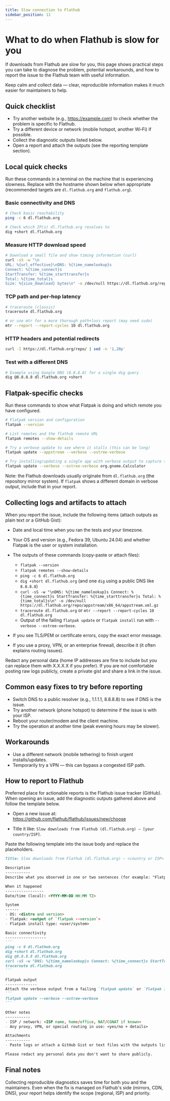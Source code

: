 ```yaml
---
title: Slow connection to Flathub
sidebar_position: 11
---
```


# What to do when Flathub is slow for you

If downloads from Flathub are slow for you, this page shows practical steps you can take to diagnose the problem, potential workarounds, and how to report the issue to the Flathub team with useful information.

Keep calm and collect data — clear, reproducible information makes it much easier for maintainers to help.

## Quick checklist

- Try another website (e.g., https://example.com) to check whether the problem is specific to Flathub.
- Try a different device or network (mobile hotspot, another Wi‑Fi) if possible.
- Collect the diagnostic outputs listed below.
- Open a report and attach the outputs (see the reporting template section).

## Local quick checks

Run these commands in a terminal on the machine that is experiencing slowness. Replace <target> with the hostname shown below when appropriate (recommended targets are `dl.flathub.org` and `flathub.org`).


### Basic connectivity and DNS

```bash
# Check basic reachability
ping -c 6 dl.flathub.org

# Check which IP(s) dl.flathub.org resolves to
dig +short dl.flathub.org
```

### Measure HTTP download speed

```bash
# Download a small file and show timing information (curl)
curl -sS -w "\n
URL: %{url_effective}\nDNS: %{time_namelookup}s
Connect: %{time_connect}s
StartTransfer: %{time_starttransfer}s
Total: %{time_total}s
Size: %{size_download} bytes\n" -o /dev/null https://dl.flathub.org/repo/appstream/x86_64/appstream.xml.gz
```

### TCP path and per‑hop latency

```bash
# traceroute (classic)
traceroute dl.flathub.org

# or use mtr for a more thorough path+loss report (may need sudo)
mtr --report --report-cycles 10 dl.flathub.org
```

### HTTP headers and potential redirects

```bash
curl -I https://dl.flathub.org/repo/ | sed -n '1,20p'
```

### Test with a different DNS

```bash
# Example using Google DNS (8.8.8.8) for a single dig query
dig @8.8.8.8 dl.flathub.org +short
```

## Flatpak-specific checks

Run these commands to show what Flatpak is doing and which remote you have configured.

```bash
# Flatpak version and configuration
flatpak --version

# List remotes and the flathub remote URL
flatpak remotes --show-details

# Try a verbose update to see where it stalls (this can be long)
flatpak update --appstream --verbose --ostree-verbose

# Try installing/updating a single app with verbose output to capture the failure
flatpak update --verbose --ostree-verbose org.gnome.Calculator
```

Note: the Flathub downloads usually originate from `dl.flathub.org` (the repository mirror system). If `flatpak` shows a different domain in verbose output, include that in your report.

## Collecting logs and artifacts to attach

When you report the issue, include the following items (attach outputs as plain text or a GitHub Gist):

- Date and local time when you ran the tests and your timezone.
- Your OS and version (e.g., Fedora 39, Ubuntu 24.04) and whether Flatpak is the user or system installation.
- The outputs of these commands (copy-paste or attach files):

	- `flatpak --version`
	- `flatpak remotes --show-details`
	- `ping -c 6 dl.flathub.org`
	- `dig +short dl.flathub.org` (and one `dig` using a public DNS like `8.8.8.8`)
	- `curl -sS -w "\nDNS: %{time_namelookup}s Connect: %{time_connect}s StartTransfer: %{time_starttransfer}s Total: %{time_total}s\n" -o /dev/null https://dl.flathub.org/repo/appstream/x86_64/appstream.xml.gz`
	- `traceroute dl.flathub.org` or `mtr --report --report-cycles 10 dl.flathub.org`
	- Output of the failing `flatpak update` or `flatpak install` run with `--verbose --ostree-verbose`.

- If you see TLS/PEM or certificate errors, copy the exact error message.
- If you use a proxy, VPN, or an enterprise firewall, describe it (it often explains routing issues).

Redact any personal data (home IP addresses are fine to include but you can replace them with X.X.X.X if you prefer). If you are not comfortable posting raw logs publicly, create a private gist and share a link in the issue.

## Common easy fixes to try before reporting

- Switch DNS to a public resolver (e.g., 1.1.1.1, 8.8.8.8) to see if DNS is the issue.
- Try another network (phone hotspot) to determine if the issue is with your ISP.
- Reboot your router/modem and the client machine.
- Try the operation at another time (peak evening hours may be slower).

## Workarounds

- Use a different network (mobile tethering) to finish urgent installs/updates.
- Temporarily try a VPN — this can bypass a congested ISP path.

## How to report to Flathub

Preferred place for actionable reports is the Flathub issue tracker (GitHub). When opening an issue, add the diagnostic outputs gathered above and follow the template below.

- Open a new issue at: https://github.com/flathub/flathub/issues/new/choose

- Title it like: `Slow downloads from Flathub (dl.flathub.org) — [your country/ISP]`.

Paste the following template into the issue body and replace the placeholders.

````markdown
Title: Slow downloads from Flathub (dl.flathub.org) — <country or ISP>

Description
-----------
Describe what you observed in one or two sentences (for example: "Flatpak updates/downloads are very slow, ~50 KB/s, but other websites are fast").

When it happened
-----------------
Date/time (local): <YYYY-MM-DD HH:MM TZ>

System
------
- OS: <distro and version>
- flatpak: <output of `flatpak --version`>
- Flatpak install type: <user/system>

Basic connectivity
------------------
```
ping -c 6 dl.flathub.org
dig +short dl.flathub.org
dig @8.8.8.8 dl.flathub.org
curl -sS -w "DNS: %{time_namelookup}s Connect: %{time_connect}s StartTransfer: %{time_starttransfer}s Total: %{time_total}s\n" -o /dev/null https://dl.flathub.org/repo/appstream/x86_64/appstream.xml.gz
traceroute dl.flathub.org
```

Flatpak output
--------------
Attach the verbose output from a failing `flatpak update` or `flatpak install` run, for example:
```
flatpak update --verbose --ostree-verbose
```

Other notes
-----------
- ISP / network: <ISP name, home/office, NAT/CGNAT if known>
- Any proxy, VPN, or special routing in use: <yes/no + details>

Attachments
-----------
- Paste logs or attach a GitHub Gist or text files with the outputs listed above.

Please redact any personal data you don't want to share publicly.
````



## Final notes

Collecting reproducible diagnostics saves time for both you and the maintainers. Even when the fix is managed on Flathub's side (mirrors, CDN, DNS), your report helps identify the scope (regional, ISP) and priority.


